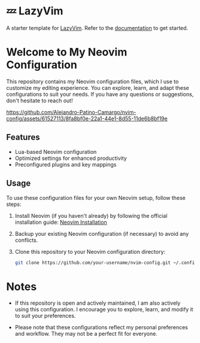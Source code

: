 # 💤 LazyVim

A starter template for [LazyVim](https://github.com/LazyVim/LazyVim).
Refer to the [documentation](https://lazyvim.github.io/installation) to get started.

# Welcome to My Neovim Configuration

This repository contains my Neovim configuration files, which I use to customize my editing experience. You can explore, learn, and adapt these configurations to suit your needs. If you have any questions or suggestions, don't hesitate to reach out!

https://github.com/Alejandro-Patino-Camargo/nvim-config/assets/61527113/8fa8bf0e-22a1-44e1-8d55-11de6b8bf19e

## Features

- Lua-based Neovim configuration
- Optimized settings for enhanced productivity
- Preconfigured plugins and key mappings

## Usage

To use these configuration files for your own Neovim setup, follow these steps:

1. Install Neovim (if you haven't already) by following the official installation guide: [Neovim Installation](https://github.com/neovim/neovim/wiki/Installing-Neovim)

2. Backup your existing Neovim configuration (if necessary) to avoid any conflicts.

3. Clone this repository to your Neovim configuration directory:
   ```sh
   git clone https://github.com/your-username/nvim-config.git ~/.config/nvim
   ```

# Notes

- If this repository is open and actively maintained, I am also actively using this configuration. I encourage you to explore, learn, and modify it to suit your preferences.

- Please note that these configurations reflect my personal preferences and workflow. They may not be a perfect fit for everyone.
